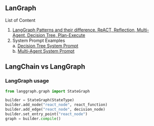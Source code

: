 ## LanGraph

List of Content
1. [LangGraph Patterns and their difference. ReACT, Reflection, Multi-Agent, Decision Tree, Plan-Execute](https://github.com/Glareone/AI-LLM-RAG-best-practices/blob/main/LangGraph/LangGraph-Patterns.md)
2. System Prompt Examples  
   a. [Decision Tree System Prompt](https://github.com/Glareone/AI-LLM-RAG-best-practices/blob/main/LangGraph/Prompt-Decision-Tree.md)  
   b. [Multi-Agent System Prompt](https://github.com/Glareone/AI-LLM-RAG-best-practices/blob/main/LangGraph/Prompt-Multi-Agent.md)  

## LangChain vs LangGraph

### LangGraph usage
```python
from langgraph.graph import StateGraph

builder = StateGraph(StateType)
builder.add_node("react_node", react_function)
builder.add_edge("react_node", decision_node)
builder.set_entry_point("react_node")
graph = builder.compile()
```
